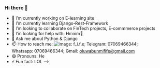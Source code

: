 ### Hi there 👋




- 🔭 I’m currently working on E-learning site
- 🌱 I’m currently learning Django-Rest-Framework
- 👯 I’m looking to collaborate on FinTech projects, E-commmerce projects
- 🤔 I’m looking for help with: Hmmm🤔
- 💬 Ask me about Python & Django
- 📫 How to reach me: ![image](https://user-images.githubusercontent.com/82776529/172750823-c293db21-34b1-46c6-b1e2-fb0055d6e410.png): f_i.f.e; Telegram: 07069466344; Whatsapp: 07069466344; Gmail: oluwabunmifife@gmail.com
- 😄 Pronouns: He
- ⚡ Fun fact: LOL
-->
